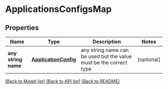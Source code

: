 # ApplicationsConfigsMap


## Properties
Name | Type | Description | Notes
------------ | ------------- | ------------- | -------------
**any string name** | [**ApplicationConfig**](ApplicationConfig.md) | any string name can be used but the value must be the correct type | [optional]

[[Back to Model list]](../README.md#documentation-for-models) [[Back to API list]](../README.md#documentation-for-api-endpoints) [[Back to README]](../README.md)


